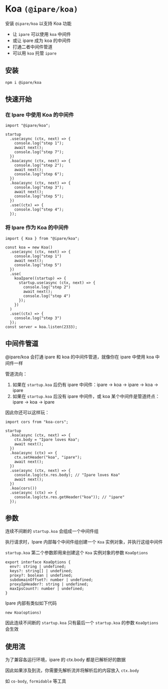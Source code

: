 # Koa `(@ipare/koa)`

安装 `@ipare/koa` 以支持 Koa 功能

- 让 `ipare` 可以使用 `koa` 中间件
- 或让 ipare 成为 koa 的中间件
- 打通二者中间件管道
- 可以用 `koa` 托管 `ipare`

## 安装

```
npm i @ipare/koa
```

## 快速开始

### 在 Ipare 中使用 Koa 的中间件

```TS
import "@ipare/koa";

startup
  .use(async (ctx, next) => {
    console.log("step 1");
    await next();
    console.log("step 7");
  })
  .koa(async (ctx, next) => {
    console.log("step 2");
    await next();
    console.log("step 6");
  })
  .koa(async (ctx, next) => {
    console.log("step 3");
    await next();
    console.log("step 5");
  })
  .use((ctx) => {
    console.log("step 4");
  });
```

### 将 Ipare 作为 Koa 的中间件

```TS
import { Koa } from "@ipare/koa";

const koa = new Koa()
  .use(async (ctx, next) => {
    console.log("step 1")
    await next();
    console.log("step 5")
  })
  .use(
    koaIpare((startup) => {
      startup.use(async (ctx, next) => {
        console.log("step 2")
        await next();
        console.log("step 4")
      });
    })
  )
  .use((ctx) => {
    console.log("step 3")
  });
const server = koa.listen(2333);
```

## 中间件管道

@ipare/koa 会打通 ipare 和 koa 的中间件管道，就像你在 ipare 中使用 koa 中间件一样

管道流向：

1. 如果在 `startup.koa` 后仍有 ipare 中间件：ipare -> koa -> ipare -> koa -> ipare
2. 如果在 `startup.koa` 后没有 ipare 中间件，或 koa 某个中间件是管道终点：ipare -> koa -> ipare

因此你还可以这样玩：

```TS
import cors from "koa-cors";

startup
  .koa(async (ctx, next) => {
    ctx.body = "Ipare loves Koa";
    await next();
  })
  .koa(async (ctx) => {
    ctx.setHeader("koa", "ipare");
    await next();
  })
  .use(async (ctx, next) => {
    console.log(ctx.res.body); // "Ipare loves Koa"
    await next();
  })
  .koa(cors())
  .use(async (ctx) => {
    console.log(ctx.res.getHeader("koa")); // "ipare"
  });
```

## 参数

连续不间断的 `startup.koa` 会组成一个中间件组

执行请求时，Ipare 内部每个中间件组创建一个 `Koa` 实例对象，并执行这组中间件

`startup.koa` 第二个参数即用来创建这个 `Koa` 实例对象的参数 `KoaOptions`

```TS
export interface KoaOptions {
  env?: string | undefined;
  keys?: string[] | undefined;
  proxy?: boolean | undefined;
  subdomainOffset?: number | undefined;
  proxyIpHeader?: string | undefined;
  maxIpsCount?: number | undefined;
}
```

Ipare 内部有类似如下代码

```TS
new Koa(options)
```

因此连续不间断的 `startup.koa` 只有最后一个 `startup.koa` 的参数 `KoaOptions` 会生效

## 使用流

为了兼容各运行环境，ipare 的 ctx.body 都是已解析好的数据

因此如果涉及到流，你需要先解析流并将解析后的内容放入 `ctx.body`

如 `co-body`, `formidable` 等工具
